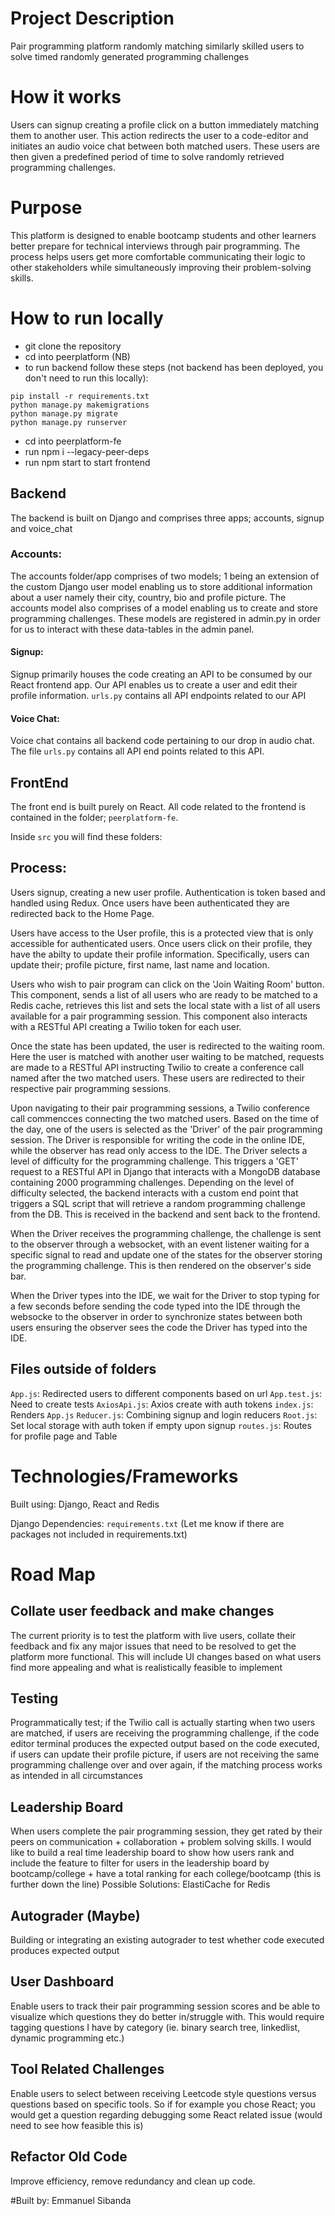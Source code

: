 # Project Description
Pair programming platform randomly matching similarly skilled users to solve timed randomly generated programming challenges

# How it works
Users can signup creating a profile click on a button immediately matching them to another user. This action redirects the user to a code-editor and initiates an audio voice chat between both matched users. These users are then given a predefined period of time to solve randomly retrieved programming challenges.

# Purpose
This platform is designed to enable bootcamp students and other learners better prepare for technical interviews through pair programming. The process helps users get more comfortable communicating their logic to other stakeholders while simultaneously improving their problem-solving skills.

# How to run locally
- git clone the repository
- cd into peerplatform (NB)
- to run backend follow these steps (not backend has been deployed, you don't need to run this locally):
```
pip install -r requirements.txt
python manage.py makemigrations
python manage.py migrate
python manage.py runserver
```
- cd into peerplatform-fe
- run npm i --legacy-peer-deps
- run npm start to start frontend

## Backend
The backend is built on Django and comprises three apps; accounts, signup and voice_chat

### Accounts: 
The accounts folder/app comprises of two models; 1 being an extension of the custom Django user model enabling us to store additional information about a user namely their city, country, bio and profile picture. The accounts model also comprises of a model enabling us to create and store programming challenges. These models are registered in admin.py in order for us to interact with these data-tables in the admin panel.

#### Signup: 
Signup primarily houses the code creating an API to be consumed by our React frontend app. Our API enables us to create a user and edit their profile information. `urls.py` contains all API endpoints related to our API

#### Voice Chat: 
Voice chat contains all backend code pertaining to our drop in audio chat. The file `urls.py` contains all API end points related to this API.

## FrontEnd
The front end is built purely on React. All code related to the frontend is contained in the folder; `peerplatform-fe`.

Inside `src` you will find these folders:

## Process: 

Users signup, creating a new user profile. Authentication is token based and handled using Redux. Once users have been authenticated they are redirected back to the Home Page.

Users have access to the User profile, this is a protected view that is only accessible for authenticated users. Once users click on their profile, they have the abilty to update their profile information. Specifically, users can update their; profile picture, first name, last name and location.

Users who wish to pair program can click on the 'Join Waiting Room' button. This component, sends a list of all users who are ready to be matched to a Redis cache, retrieves this list and sets the local state with a list of all users available for a pair programming session. This component also interacts with a RESTful API creating a Twilio token for each user.

Once the state has been updated, the user is redirected to the waiting room. Here the user is matched with another user waiting to be matched, requests are made to a RESTful API instructing Twilio to create a conference call named after the two matched users. These users are redirected to their respective pair programming sessions.

Upon navigating to their pair programming sessions, a Twilio conference call commencces connecting the two matched users. Based on the time of the day, one of the users is selected as the 'Driver' of the pair programming session. The Driver is responsible for writing the code in the online IDE, while the observer has read only access to the IDE. The Driver selects a level of difficulty for the programming challenge. This triggers a 'GET' request to a RESTful API in Django that interacts with a MongoDB database containing 2000 programming challenges. Depending on the level of difficulty selected, the backend interacts with a custom end point that triggers a SQL script that will retrieve a random programming challenge from the DB. This is received in the backend and sent back to the frontend. 

When the Driver receives the programming challenge, the challenge is sent to the observer through a websocket, with an event listener waiting for a specific signal to read and update one of the states for the observer storing the programming challenge. This is then rendered on the observer's side bar.

When the Driver types into the IDE, we wait for the Driver to stop typing for a few seconds before sending the code typed into the IDE through the websocke to the observer in order to synchronize states between both users ensuring the observer sees the code the Driver has typed into the IDE.

## Files outside of folders

`App.js`: Redirected users to different components based on url
`App.test.js`: Need to create tests
`AxiosApi.js`: Axios create with auth tokens
`index.js`: Renders `App.js`
`Reducer.js`: Combining signup and login reducers
`Root.js`: Set local storage with auth token if empty upon signup
`routes.js`: Routes for profile page and Table


# Technologies/Frameworks
Built using: Django, React and Redis

Django Dependencies: `requirements.txt` (Let me know if there are packages not included in requirements.txt)

# Road Map

## Collate user feedback and make changes
The current priority is to test the platform with live users, collate their feedback and fix any major issues that need to be resolved to get the platform more functional. This will include UI changes based on what users find more appealing and what is realistically feasible to implement

## Testing
Programmatically test; if the Twilio call is actually starting when two users are matched, if users are receiving the programming challenge, if the code editor terminal produces the expected output based on the code executed, if users can update their profile picture, if users are not receiving the same programming challenge over and over again, if the matching process works as intended in all circumstances

## Leadership Board
When users complete the pair programming session, they get rated by their peers on communication + collaboration + problem solving skills. I would like to build a real time leadership board to show how users rank and include the feature to filter for users in the leadership board by bootcamp/college + have a total ranking for each college/bootcamp (this is further down the line)
Possible Solutions: ElastiCache for Redis

## Autograder (Maybe)
Building or integrating an existing autograder to test whether code executed produces expected output

## User Dashboard
Enable users to track their pair programming session scores and be able to visualize which questions they do better in/struggle with. This would require tagging questions I have by category (ie. binary search tree, linkedlist, dynamic programming etc.)

## Tool Related Challenges
Enable users to select between receiving Leetcode style questions versus questions based on specific tools. So if for example you chose React; you would get a question regarding debugging some React related issue (would need to see how feasible this is)

## Refactor Old Code
Improve efficiency, remove redundancy and clean up code.



#Built by: Emmanuel Sibanda
